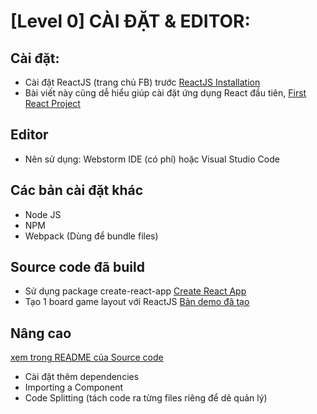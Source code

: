 # [Level 0] CÀI ĐẶT & EDITOR:
## Cài đặt:
* Cài đặt ReactJS (trang chủ FB) trước [ReactJS Installation](https://facebook.github.io/react/docs/installation.html)
* Bài viết này cũng dễ hiểu giúp cài đặt ứng dụng React đầu tiên,
[First React Project](https://medium.com/@diamondgfx/learning-react-with-create-react-app-part-1-a12e1833fdc)

## Editor
* Nên sử dụng: Webstorm IDE (có phí) hoặc Visual Studio Code

## Các bản cài đặt khác
* Node JS
* NPM
* Webpack (Dùng để bundle files)

## Source code đã build 
* Sử dụng package create-react-app
[Create React App](https://facebook.github.io/react/docs/installation.html)
* Tạo 1 board game layout với ReactJS 
[Bản demo đã tạo](https://github.com/nvminhtu/React/tree/master/reactjs/first/my-app)

## Nâng cao
[xem trong README của Source code](https://github.com/nvminhtu/React/tree/master/reactjs/first/my-app)
* Cài đặt thêm dependencies
* Importing a Component
* Code Splitting (tách code ra từng files riêng để dẽ quản lý)
